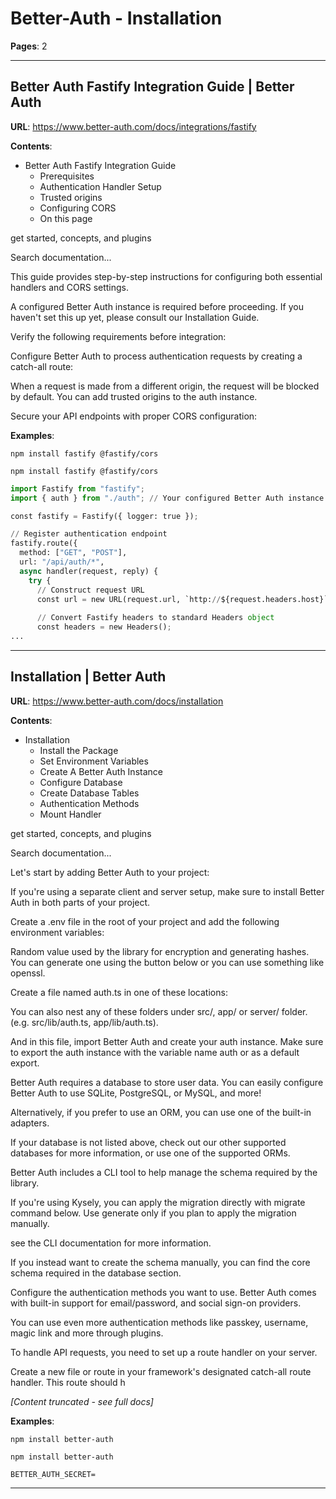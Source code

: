 # Better-Auth - Installation

**Pages**: 2

---

## Better Auth Fastify Integration Guide | Better Auth

**URL**: https://www.better-auth.com/docs/integrations/fastify

**Contents**:
- Better Auth Fastify Integration Guide
  - Prerequisites
  - Authentication Handler Setup
  - Trusted origins
  - Configuring CORS
  - On this page

get started, concepts, and plugins

Search documentation...

This guide provides step-by-step instructions for configuring both essential handlers and CORS settings.

A configured Better Auth instance is required before proceeding. If you haven't set this up yet, please consult our Installation Guide.

Verify the following requirements before integration:

Configure Better Auth to process authentication requests by creating a catch-all route:

When a request is made from a different origin, the request will be blocked by default. You can add trusted origins to the auth instance.

Secure your API endpoints with proper CORS configuration:

**Examples**:

```text
npm install fastify @fastify/cors
```

```text
npm install fastify @fastify/cors
```

```python
import Fastify from "fastify";
import { auth } from "./auth"; // Your configured Better Auth instance

const fastify = Fastify({ logger: true });

// Register authentication endpoint
fastify.route({
  method: ["GET", "POST"],
  url: "/api/auth/*",
  async handler(request, reply) {
    try {
      // Construct request URL
      const url = new URL(request.url, `http://${request.headers.host}`);
      
      // Convert Fastify headers to standard Headers object
      const headers = new Headers();
...
```

---

## Installation | Better Auth

**URL**: https://www.better-auth.com/docs/installation

**Contents**:
- Installation
  - Install the Package
  - Set Environment Variables
  - Create A Better Auth Instance
  - Configure Database
  - Create Database Tables
  - Authentication Methods
  - Mount Handler

get started, concepts, and plugins

Search documentation...

Let's start by adding Better Auth to your project:

If you're using a separate client and server setup, make sure to install Better Auth in both parts of your project.

Create a .env file in the root of your project and add the following environment variables:

Random value used by the library for encryption and generating hashes. You can generate one using the button below or you can use something like openssl.

Create a file named auth.ts in one of these locations:

You can also nest any of these folders under src/, app/ or server/ folder. (e.g. src/lib/auth.ts, app/lib/auth.ts).

And in this file, import Better Auth and create your auth instance. Make sure to export the auth instance with the variable name auth or as a default export.

Better Auth requires a database to store user data. You can easily configure Better Auth to use SQLite, PostgreSQL, or MySQL, and more!

Alternatively, if you prefer to use an ORM, you can use one of the built-in adapters.

If your database is not listed above, check out our other supported databases for more information, or use one of the supported ORMs.

Better Auth includes a CLI tool to help manage the schema required by the library.

If you're using Kysely, you can apply the migration directly with migrate command below. Use generate only if you plan to apply the migration manually.

see the CLI documentation for more information.

If you instead want to create the schema manually, you can find the core schema required in the database section.

Configure the authentication methods you want to use. Better Auth comes with built-in support for email/password, and social sign-on providers.

You can use even more authentication methods like passkey, username, magic link and more through plugins.

To handle API requests, you need to set up a route handler on your server.

Create a new file or route in your framework's designated catch-all route handler. This route should h

*[Content truncated - see full docs]*

**Examples**:

```text
npm install better-auth
```

```text
npm install better-auth
```

```text
BETTER_AUTH_SECRET=
```

---
